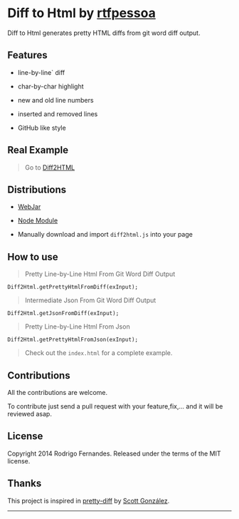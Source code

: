 # Diff to Html by [rtfpessoa](https://github.com/rtfpessoa)

Diff to Html generates pretty HTML diffs from git word diff output.

## Features

* line-by-line` diff

* char-by-char highlight

* new and old line numbers

* inserted and removed lines

* GitHub like style

## Real Example

> Go to [Diff2HTML](http://rtfpessoa.github.io/diff2html/)

## Distributions

* [WebJar](http://www.webjars.org/)

* [Node Module](https://www.npmjs.org/package/diff2html)

* Manually download and import `diff2html.js` into your page

## How to use

> Pretty Line-by-Line Html From Git Word Diff Output

    Diff2Html.getPrettyHtmlFromDiff(exInput);

> Intermediate Json From Git Word Diff Output

    Diff2Html.getJsonFromDiff(exInput);

> Pretty Line-by-Line Html From Json

    Diff2Html.getPrettyHtmlFromJson(exInput);

> Check out the `index.html` for a complete example.

## Contributions

All the contributions are welcome.

To contribute just send a pull request with your feature,fix,... and it will be reviewed asap.

## License

Copyright 2014 Rodrigo Fernandes. Released under the terms of the MIT license.

## Thanks

This project is inspired in [pretty-diff](https://github.com/scottgonzalez/pretty-diff) by [Scott González](https://github.com/scottgonzalez).

---
